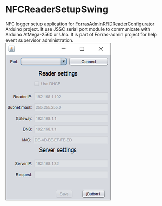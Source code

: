 # NFCReaderSetupSwing

NFC logger setup application for [ForrasAdminRFIDReaderConfigurator](https://github.com/pzoli/ForrasAdminRFIDReaderConfigurator) Arduino project. It use JSSC serial port module to communicate with Arduino AtMega-2560 or Uno.
It is part of Forras-admin project for help event supervisor administration.
![GUI](/doc/gui.png)